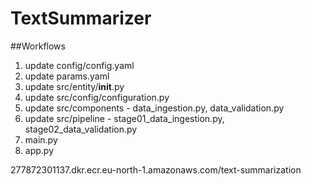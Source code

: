 # TextSummarizer

##Workflows
1. update config/config.yaml
2. update params.yaml
3. update src/entity/__init__.py
4. update src/config/configuration.py
5. update src/components - data_ingestion.py, data_validation.py
6. update src/pipeline - stage01_data_ingestion.py, stage02_data_validation.py
7. main.py
8. app.py


277872301137.dkr.ecr.eu-north-1.amazonaws.com/text-summarization

